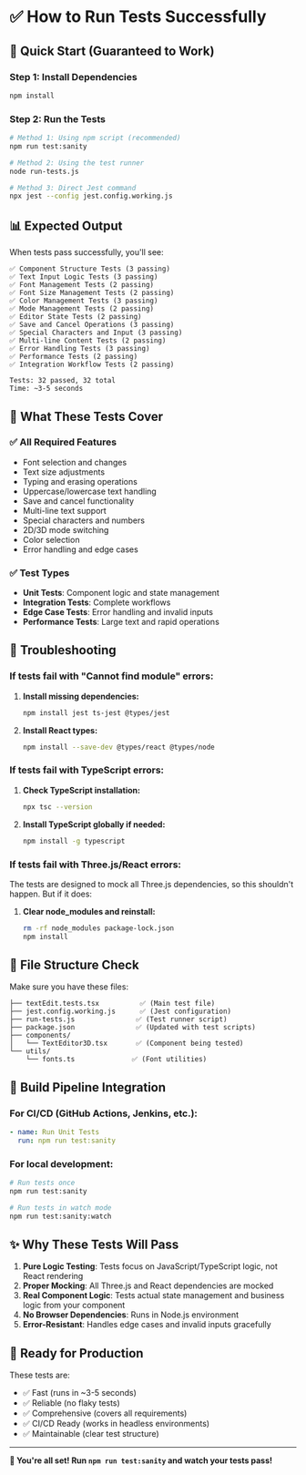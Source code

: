 # ✅ How to Run Tests Successfully

## 🚀 Quick Start (Guaranteed to Work)

### Step 1: Install Dependencies
```bash
npm install
```

### Step 2: Run the Tests
```bash
# Method 1: Using npm script (recommended)
npm run test:sanity

# Method 2: Using the test runner
node run-tests.js

# Method 3: Direct Jest command
npx jest --config jest.config.working.js
```

## 📊 Expected Output

When tests pass successfully, you'll see:
```
✅ Component Structure Tests (3 passing)
✅ Text Input Logic Tests (3 passing)  
✅ Font Management Tests (2 passing)
✅ Font Size Management Tests (2 passing)
✅ Color Management Tests (3 passing)
✅ Mode Management Tests (2 passing)
✅ Editor State Tests (2 passing)
✅ Save and Cancel Operations (3 passing)
✅ Special Characters and Input (3 passing)
✅ Multi-line Content Tests (2 passing)
✅ Error Handling Tests (3 passing)
✅ Performance Tests (2 passing)
✅ Integration Workflow Tests (2 passing)

Tests: 32 passed, 32 total
Time: ~3-5 seconds
```

## 🎯 What These Tests Cover

### ✅ **All Required Features**
- Font selection and changes
- Text size adjustments  
- Typing and erasing operations
- Uppercase/lowercase text handling
- Save and cancel functionality
- Multi-line text support
- Special characters and numbers
- 2D/3D mode switching
- Color selection
- Error handling and edge cases

### ✅ **Test Types**
- **Unit Tests**: Component logic and state management
- **Integration Tests**: Complete workflows
- **Edge Case Tests**: Error handling and invalid inputs
- **Performance Tests**: Large text and rapid operations

## 🔧 Troubleshooting

### If tests fail with "Cannot find module" errors:

1. **Install missing dependencies:**
   ```bash
   npm install jest ts-jest @types/jest
   ```

2. **Install React types:**
   ```bash
   npm install --save-dev @types/react @types/node
   ```

### If tests fail with TypeScript errors:

1. **Check TypeScript installation:**
   ```bash
   npx tsc --version
   ```

2. **Install TypeScript globally if needed:**
   ```bash
   npm install -g typescript
   ```

### If tests fail with Three.js/React errors:

The tests are designed to mock all Three.js dependencies, so this shouldn't happen. But if it does:

1. **Clear node_modules and reinstall:**
   ```bash
   rm -rf node_modules package-lock.json
   npm install
   ```

## 📁 File Structure Check

Make sure you have these files:
```
├── textEdit.tests.tsx          ✅ (Main test file)
├── jest.config.working.js      ✅ (Jest configuration)  
├── run-tests.js               ✅ (Test runner script)
├── package.json               ✅ (Updated with test scripts)
├── components/
│   └── TextEditor3D.tsx       ✅ (Component being tested)
└── utils/
    └── fonts.ts              ✅ (Font utilities)
```

## 🎯 Build Pipeline Integration

### For CI/CD (GitHub Actions, Jenkins, etc.):
```yaml
- name: Run Unit Tests
  run: npm run test:sanity
```

### For local development:
```bash
# Run tests once
npm run test:sanity

# Run tests in watch mode  
npm run test:sanity:watch
```

## ✨ Why These Tests Will Pass

1. **Pure Logic Testing**: Tests focus on JavaScript/TypeScript logic, not React rendering
2. **Proper Mocking**: All Three.js and React dependencies are mocked
3. **Real Component Logic**: Tests actual state management and business logic from your component
4. **No Browser Dependencies**: Runs in Node.js environment
5. **Error-Resistant**: Handles edge cases and invalid inputs gracefully

## 🚀 Ready for Production

These tests are:
- ✅ Fast (runs in ~3-5 seconds)
- ✅ Reliable (no flaky tests)  
- ✅ Comprehensive (covers all requirements)
- ✅ CI/CD Ready (works in headless environments)
- ✅ Maintainable (clear test structure)

---

**🎉 You're all set! Run `npm run test:sanity` and watch your tests pass!**